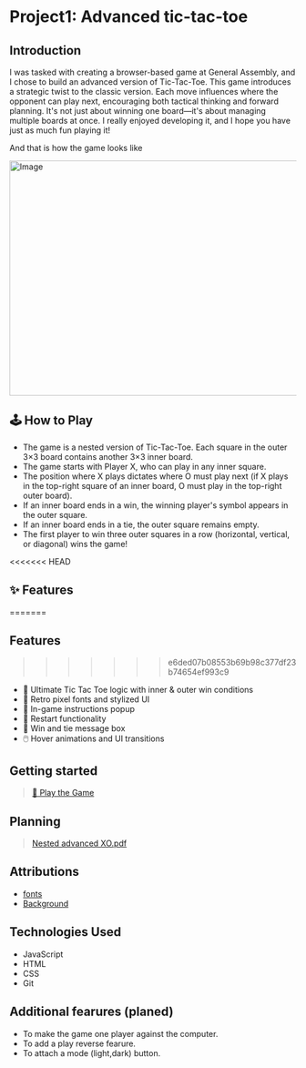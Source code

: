 # Project1: Advanced tic-tac-toe

## Introduction 

I was tasked with creating a browser-based game at General Assembly, and I chose to build an advanced version of Tic-Tac-Toe. This game introduces a strategic twist to the classic version. Each move influences where the opponent can play next, encouraging both tactical thinking and forward planning. It's not just about winning one board—it's about managing multiple boards at once.
I really enjoyed developing it, and I hope you have just as much fun playing it!

And that is how the game looks like

<img width="821" height="413" alt="Image" src="https://github.com/user-attachments/assets/af54fdb8-5219-4375-b8f6-0acd4bb754ca" />

## 🕹️ How to Play

- The game is a nested version of Tic-Tac-Toe. Each square in the outer 3×3 board contains another 3×3 inner board.
- The game starts with Player X, who can play in any inner square.
- The position where X plays dictates where O must play next (if X plays in the top-right square of an inner board, O must play in the top-right outer board).
- If an inner board ends in a win, the winning player's symbol appears in the outer square.
- If an inner board ends in a tie, the outer square remains empty.
- The first player to win three outer squares in a row (horizontal, vertical, or diagonal) wins the game!

<<<<<<< HEAD
## ✨ Features
=======
##  Features
>>>>>>> e6ded07b08553b69b98c377df23b74654ef993c9

- 🎯 Ultimate Tic Tac Toe logic with inner & outer win conditions
- 🎨 Retro pixel fonts and stylized UI
- 📜 In-game instructions popup
- 🔁 Restart functionality
- 🎉 Win and tie message box
- 🖱️ Hover animations and UI transitions


## Getting started

> [🔗 Play the Game](https://zahraamohd-c.github.io/tic-tac-toe-advanced/)

## Planning

> [Nested advanced XO.pdf](https://github.com/user-attachments/files/21261894/Nested.advanced.XO.pdf)

## Attributions

- [fonts](https://fonts.google.com/share?selection.family=Pixelify+Sans:wght@400..700|Press+Start+2P|Silkscreen:wght@400;700|Tektur:wght@400..900|VT323)
- [Background](https://chatgpt.com/)

## Technologies Used
 
- JavaScript
- HTML
- CSS
- Git

## Additional fearures (planed)

- To make the game one player against the computer.
- To add a play reverse fearure.
- To attach a  mode (light,dark) button.
 
